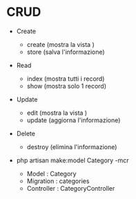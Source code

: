 # CRUD

- Create
    - create (mostra la vista )
    - store (salva l'informazione)
- Read
    - index (mostra tutti i record)
    - show (mostra solo 1 record)
- Update
    - edit (mostra la vista )
    - update (aggiorna l'informazione)
- Delete
    - destroy (elimina l'informazione)

- php artisan make:model Category -mcr
    - Model : Category
    - Migration : categories
    - Controller : CategoryController